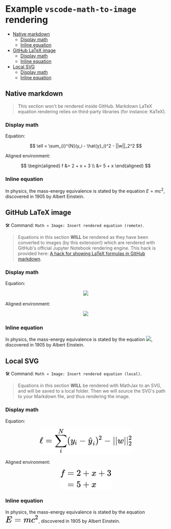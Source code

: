 <h1>Example <code>vscode-math-to-image</code> rendering</h1>

- [Native markdown](#native-markdown)
  - [Display math](#display-math)
  - [Inline equation](#inline-equation)
- [GitHub LaTeX image](#github-latex-image)
  - [Display math](#display-math-1)
  - [Inline equation](#inline-equation-1)
- [Local SVG](#local-svg)
  - [Display math](#display-math-2)
  - [Inline equation](#inline-equation-2)

## Native markdown

> This section won't be rendered inside GitHub. Markdown LaTeX equation rendering relies on third-party libraries (for instance: KaTeX).

### Display math

Equation:

$$
\ell = \sum_{i}^{N}(y_i - \hat{y}_i)^2 - ||w||_2^2
$$

Aligned environment:

$$
\begin{aligned}
  f &= 2 + x + 3 \\
    &= 5 + x
\end{aligned}
$$

### Inline equation

In physics, the mass-energy equivalence is stated by the equation $E=mc^2$, discovered in 1905 by Albert Einstein.

## GitHub LaTeX image

🛠 Command: `Math » Image: Insert rendered equation (remote)`.

> Equations in this section **WILL** be rendered as they have been converted to images (by this extension!) which are rendered with GitHub's official Jupyter Notebook rendering engine. This hack is provided here: [A hack for showing LaTeX formulas in GitHub markdown](https://gist.github.com/a-rodin/fef3f543412d6e1ec5b6cf55bf197d7b).

### Display math

Equation:

<!-- $$
\ell = \sum_{i}^{N}(y_i - \hat{y}_i)^2 - ||w||_2^2
$$ -->

<div align="center"><img style="background: white;" src="https://render.githubusercontent.com/render/math?math=%5Cell%20%3D%20%5Csum_%7Bi%7D%5E%7BN%7D(y_i%20-%20%5Chat%7By%7D_i)%5E2%20-%20%7C%7Cw%7C%7C_2%5E2"></div>

Aligned environment:

<!-- $$
\begin{aligned}
  f &= 2 + x + 3 \\
    &= 5 + x
\end{aligned}
$$ -->

<div align="center"><img style="background: white;" src="https://render.githubusercontent.com/render/math?math=%5Cbegin%7Baligned%7D%0A%20%20f%20%26%3D%202%20%2B%20x%20%2B%203%20%5C%5C%0A%20%20%20%20%26%3D%205%20%2B%20x%0A%5Cend%7Baligned%7D"></div>

### Inline equation

In physics, the mass-energy equivalence is stated by the equation <!-- $E=mc^2$ --> <img style="background: white;" src="https://render.githubusercontent.com/render/math?math=E%3Dmc%5E2">, discovered in 1905 by Albert Einstein.

## Local SVG

🛠 Command: `Math » Image: Insert rendered equation (local)`.

> Equations in this section **WILL** be rendered with MathJax to an SVG, and will be saved to a local folder. Then we will source the SVG's path to your Markdown file, and thus rendering the image.

### Display math

Equation:

<!-- $$
\ell = \sum_{i}^{N}(y_i - \hat{y}_i)^2 - ||w||_2^2
$$ -->

<div align="center"><img style="background: white;" src="svg/tbOH9fuFKM.svg"></div>

Aligned environment:

<!-- $$
\begin{aligned}
  f &= 2 + x + 3 \\
    &= 5 + x
\end{aligned}
$$ -->

<div align="center"><img style="background: white;" src="svg/zRKV2EFdAA.svg"></div>

### Inline equation

In physics, the mass-energy equivalence is stated by the equation <!-- $E=mc^2$ --> <img style="transform: translateY(0.1em); background: white;" src="svg/9GYiSwRTee.svg">, discovered in 1905 by Albert Einstein.
